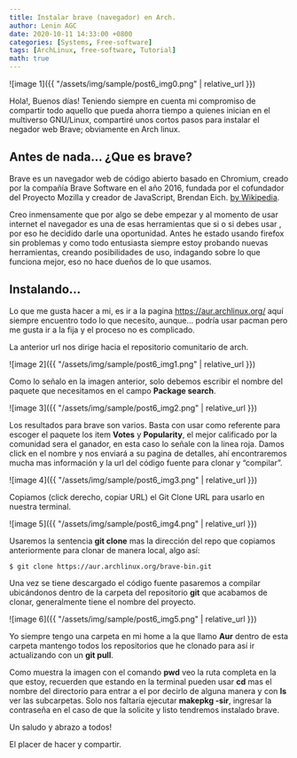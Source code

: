 ```yaml
---
title: Instalar brave (navegador) en Arch.
author: Lenin AGC
date: 2020-10-11 14:33:00 +0800
categories: [Systems, Free-software]
tags: [ArchLinux, free-software, Tutorial]
math: true
---
```


![image 1]({{ "/assets/img/sample/post6_img0.png" | relative_url }})

Hola!, Buenos días! Teniendo siempre en cuenta mi compromiso de compartir todo aquello que pueda ahorra tiempo a quienes inician en el multiverso GNU/Linux, compartiré unos cortos pasos para instalar el negador web Brave; obviamente en Arch linux.

## Antes de nada… ¿Que es brave?

Brave es un navegador web de código abierto basado en Chromium, creado por la compañía Brave Software en el año 2016, fundada por el cofundador del Proyecto Mozilla y creador de JavaScript, Brendan Eich. [by Wikipedia](https://es.wikipedia.org/wiki/Brave_(navegador_web)).

Creo inmensamente que por algo se debe empezar y al momento de usar internet el navegador es una de esas herramientas que si o si debes usar , por eso he decidido darle una oportunidad. Antes he estado usando firefox sin problemas y como todo entusiasta siempre estoy probando nuevas herramientas, creando posibilidades de uso, indagando sobre lo que funciona mejor, eso no hace dueños de lo que usamos.

## Instalando…

Lo que me gusta hacer a mi, es ir a la pagina https://aur.archlinux.org/ aquí siempre encuentro todo lo que necesito, aunque… podría usar pacman pero me gusta ir a la fija y el proceso no es complicado.

La anterior url nos dirige hacia el repositorio comunitario de arch.

![image 2]({{ "/assets/img/sample/post6_img1.png" | relative_url }})

Como lo señalo en la imagen anterior, solo debemos escribir el nombre del paquete que necesitamos en el campo **Package search**.

![image 3]({{ "/assets/img/sample/post6_img2.png" | relative_url }})

Los resultados para brave son varios. Basta con usar como referente para escoger el paquete los item **Votes** y **Popularity**, el mejor calificado por la comunidad sera el ganador, en esta caso lo señale con la linea roja. Damos click en el nombre y nos enviará a su pagina de detalles, ahí encontraremos mucha mas información y la url del código fuente para clonar y “compilar”.

![image 4]({{ "/assets/img/sample/post6_img3.png" | relative_url }})

Copiamos (click derecho, copiar URL) el Git Clone URL para usarlo en nuestra terminal.

![image 5]({{ "/assets/img/sample/post6_img4.png" | relative_url }})

Usaremos la sentencia **git clone** mas la dirección del repo que copiamos anteriormente para clonar de manera local, algo así:

```terminal
$ git clone https://aur.archlinux.org/brave-bin.git
```
Una vez se tiene descargado el código fuente pasaremos a compilar ubicándonos dentro de la carpeta del repositorio **git** que acabamos de clonar, generalmente tiene el nombre del proyecto.

![image 6]({{ "/assets/img/sample/post6_img5.png" | relative_url }})

Yo siempre tengo una carpeta en mi home a la que llamo **Aur** dentro de esta carpeta mantengo todos los repositorios que he clonado para así ir actualizando con un **git pull**.

Como muestra la imagen con el comando **pwd** veo la ruta completa en la que estoy, recuerden que estando en la terminal pueden usar **cd** mas el nombre del directorio para entrar a el por decirlo de alguna manera y con **ls** ver las subcarpetas. Solo nos faltaría ejecutar **makepkg -sir**, ingresar la contraseña en el caso de que la solicite y listo tendremos instalado brave.

Un saludo y abrazo a todos!

El placer de hacer y compartir.
